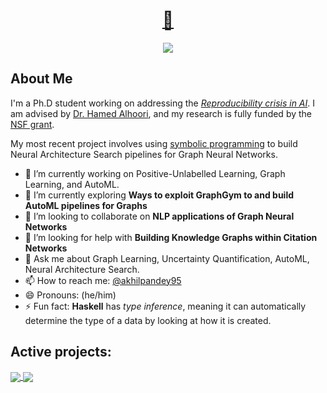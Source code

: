 <div align="center">
    <h1><a href="https://akhilpandey95.com">🏡</a></h1>
    <a href="https://komarev.com/ghpvc/?username=akhilpandey95"><img align="center" src="https://komarev.com/ghpvc/?username=akhilpandey95" /></a>
    <br>
</div>

## About Me

I'm a Ph.D student working on addressing the [*Reproducibility crisis in AI*](https://www.science.org/doi/full/10.1126/science.359.6377.725?casa_token=B4RgaLsweT0AAAAA%3AsuAiGo_9E7o0T0WkRQPxEQVn3-X9edRZ8OatwAxM2YEifI-S2bGXYNtTwNdRDg38zqEVTqBhLYe1SfE). I am advised by [Dr. Hamed Alhoori](https://alhoori.github.io/), and my research is fully funded by the [NSF grant](https://www.nsf.gov/awardsearch/showAward?AWD_ID=2022443&HistoricalAwards=false).

My most recent project involves using [symbolic programming](https://en.wikipedia.org/wiki/Symbolic_programming#:~:text=In%20computer%20programming%2C%20symbolic%20programming,if%20they%20were%20plain%20data.) to build Neural Architecture Search pipelines for Graph Neural Networks.

- 🔭 I’m currently working on Positive-Unlabelled Learning, Graph Learning, and AutoML.
- 🌱 I’m currently exploring **Ways to exploit GraphGym to and build AutoML pipelines for Graphs**
- 👯 I’m looking to collaborate on **NLP applications of Graph Neural Networks**
- 🤔 I’m looking for help with **Building Knowledge Graphs within Citation Networks**
- 💬 Ask me about Graph Learning, Uncertainty Quantification, AutoML, Neural Architecture Search.
- 📫 How to reach me: [@akhilpandey95](https://twitter.com/akhilpandey95)
- 😄 Pronouns: (he/him)
- ⚡ Fun fact: **Haskell** has *type inference*, meaning it can automatically determine the type of a data by looking at how it is created.


## Active projects:

<a href="https://github.com/anuraghazra/github-readme-stats">
  <img align="center" src="https://github-readme-stats.vercel.app/api?username=akhilpandey95&theme=github_light&show_icons=true&include_all_commits=true&hide_border=true&count_private=true&hide_title=true&hide_rank=true&icon_color=#00CCFF&title_color=#00CCFF&card_width=100" />
</a>

<a href="https://github.com/saforem2/github-readme-stats">
  <img align="center" src="https://github-readme-stats.vercel.app/api/top-langs/?username=akhilpandey95&layout=compact&langs_count=10&theme=github_light&hide_title=true&hide_border=true&icon_color=#00CCFF&title_color=#00CCFF" />
</a>
</br>
